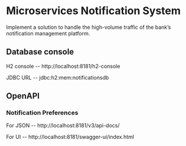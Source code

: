 # Microservices Notification System

Implement a solution to handle the high-volume traffic of the bank’s notification management platform.

## Database console

H2 console -- http://localhost:8181/h2-console

JDBC URL -- jdbc:h2:mem:notificationsdb

## OpenAPI

### Notification Preferences
For JSON -- http://localhost:8181/v3/api-docs/

For UI -- http://localhost:8181/swagger-ui/index.html
